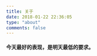 ```yaml
---
title: 关于
date: 2018-01-22 22:36:05
type: "about"
comments: false
---
```


#### 今天最好的表现，是明天最低的要求。 ####